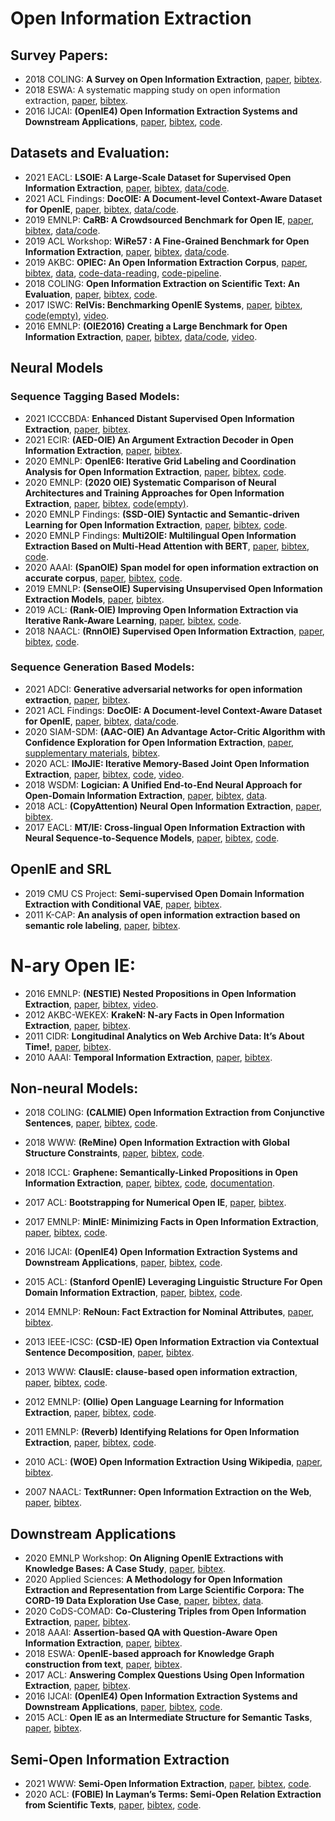 # Open Information Extraction

<!--
- 20xx ??: **??**, [paper](??), [bibtex](/Bibtex/openie/？？.bib), [code](？？).
-->

## Survey Papers:

- 2018 COLING: **A Survey on Open Information Extraction**,
  [paper](https://www.aclweb.org/anthology/C18-1326),
  [bibtex](/Bibtex/openie/open_survey_tradtional.bib).
- 2018 ESWA: A systematic mapping study on open information
  extraction,
  [paper](https://doi.org.remotexs.ntu.edu.sg/10.1016/j.eswa.2018.06.046),
  [bibtex](/Bibtex/openie/map_study_oie.bib).
- 2016 IJCAI: **(OpenIE4) Open Information Extraction Systems and
  Downstream Applications**,
  [paper](https://dblp.org/rec/conf/ijcai/Mausam16.bib),
  [bibtex](/Bibtex/openie/openie_survey_downstream.bib),
  [code](https://github.com/knowitall/openie).


## Datasets and Evaluation:

- 2021 EACL: **LSOIE: A Large-Scale Dataset for Supervised Open
  Information Extraction**,
  [paper](https://aclanthology.org/2021.eacl-main.222/),
  [bibtex](/Bibtex/openie/lsoie.bib),
  [data/code](https://github.com/Jacobsolawetz/large-scale-oie).
- 2021 ACL Findings: **DocOIE: A Document-level Context-Aware Dataset
  for OpenIE**, [paper](https://aclanthology.org/2021.findings-acl.210),
  [bibtex](/Bibtex/openie/DocOIE.bib),
  [data/code](https://github.com/daviddongkc/DocOIE).
- 2019 EMNLP: **CaRB: A Crowdsourced Benchmark for Open IE**,
  [paper](https://www.aclweb.org/anthology/D19-1651),
  [bibtex](/Bibtex/openie/carb.bib),
  [data/code](https://github.com/dair-iitd/CaRB).
- 2019 ACL Workshop: **WiRe57 : A Fine-Grained Benchmark for Open
  Information Extraction**,
  [paper](https://www.aclweb.org/anthology/W19-4002),
  [bibtex](/Bibtex/openie/wire57.bib),
  [data/code](https://github.com/rali-udem/WiRe57).
- 2019 AKBC: **OPIEC: An Open Information Extraction Corpus**,
  [paper](https://doi.org/10.24432/C53W2J),
  [bibtex](/Bibtex/openie/OPIEC.bib),
  [data](https://www.uni-mannheim.de/dws/research/resources/opiec/),
  [code-data-reading](https://github.com/uma-pi1/OPIEC),
  [code-pipeline](https://github.com/uma-pi1/OPIEC-pipeline).
- 2018 COLING: **Open Information Extraction on Scientific Text: An
  Evaluation**, [paper](https://aclanthology.org/C18-1289/),
  [bibtex](/Bibtex/openie/scientific_oie_eval.bib),
  [code](https://data.mendeley.com/datasets/6m5dyx4b58/2).
- 2017 ISWC: **RelVis: Benchmarking OpenIE Systems**,
  [paper](http://ceur-ws.org/Vol-1963/paper527.pdf),
  [bibtex](/Bibtex/openie/RelVis.bib),
  [code(empty)](https://github.com/SchmaR/RelVis),
  [video](https://www.youtube.com/watch?v=Hs87hIe-HEs).
- 2016 EMNLP: **(OIE2016) Creating a Large Benchmark for Open
  Information Extraction**,
  [paper](https://www.aclweb.org/anthology/D16-1252),
  [bibtex](/Bibtex/openie/OIE2016.bib),
  [data/code](https://github.com/gabrielStanovsky/oie-benchmark),
  [video](https://vimeo.com/239251034).



## Neural Models

### Sequence Tagging Based Models:

- 2021 ICCCBDA: **Enhanced Distant Supervised Open Information
  Extraction**, [paper](https://ieeexplore.ieee.org/document/9442541),
  [bibtex](/Bibtex/openie/enhance_distant_oie.bib).
- 2021 ECIR: **(AED-OIE) An Argument Extraction Decoder in Open
  Information Extraction**,
  [paper](https://link.springer.com/chapter/10.1007%2F978-3-030-72113-8_21),
  [bibtex](/Bibtex/openie/aed_oie.bib).
- 2020 EMNLP: **OpenIE6: Iterative Grid Labeling and Coordination
  Analysis for Open Information Extraction**,
  [paper](https://www.aclweb.org/anthology/2020.emnlp-main.306),
  [bibtex](/Bibtex/openie/OpenIE6.bib),
  [code](https://github.com/dair-iitd/openie6).
- 2020 EMNLP: **(2020 OIE) Systematic Comparison of Neural Architectures
  and Training Approaches for Open Information Extraction**,
  [paper](https://aclanthology.org/2020.emnlp-main.690),
  [bibtex](/Bibtex/openie/openie_comparison.bib),
  [code(empty)](https://github.com/phohenecker/emnlp2020-oie).
- 2020 EMNLP Findings: **(SSD-OIE) Syntactic and Semantic-driven
  Learning for Open Information Extraction**,
  [paper](https://aclanthology.org/2020.findings-emnlp.69),
  [bibtex](/Bibtex/openie/rl_oie.bib),
  [code](https://github.com/TangJiaLong/SSD-OpenIE).
- 2020 EMNLP Findings: **Multi2OIE: Multilingual Open Information
  Extraction Based on Multi-Head Attention with BERT**,
  [paper](https://aclanthology.org/2020.findings-emnlp.99),
  [bibtex](/Bibtex/openie/multi-oie.bib),
  [code](https://github.com/youngbin-ro/Multi2OIE).
- 2020 AAAI: **(SpanOIE) Span model for open information extraction on
  accurate corpus**,
  [paper](https://aaai.org/ojs/index.php/AAAI/article/view/6497),
  [bibtex](/Bibtex/openie/OpenIE6.bib),
  [code](https://github.com/zhanjunlang/Span_OIE).
- 2019 EMNLP: **(SenseOIE) Supervising Unsupervised Open Information
  Extraction Models**,
  [paper](https://www.aclweb.org/anthology/D19-1067),
  [bibtex](/Bibtex/openie/senseoie.bib).
- 2019 ACL: **(Rank-OIE) Improving Open Information Extraction via
  Iterative Rank-Aware Learning**,
  [paper](https://aclanthology.org/P19-1523),
  [bibtex](/Bibtex/openie/rank_oie.bib),
  [code](https://github.com/jzbjyb/oie_rank).
- 2018 NAACL: **(RnnOIE) Supervised Open Information Extraction**,
  [paper](https://www.aclweb.org/anthology/N18-1081),
  [bibtex](/Bibtex/openie/rnnoie.bib),
  [code](https://github.com/gabrielStanovsky/supervised-oie).


### Sequence Generation Based Models:

- 2021 ADCI: **Generative adversarial networks for open information
  extraction**, [paper](https://doi.org/10.1007/s43674-021-00006-8),
  [bibtex](/Bibtex/openie/GAN_oie.bib).
- 2021 ACL Findings: **DocOIE: A Document-level Context-Aware Dataset
  for OpenIE**, [paper](https://aclanthology.org/2021.findings-acl.210),
  [bibtex](/Bibtex/openie/DocOIE.bib),
  [data/code](https://github.com/daviddongkc/DocOIE).
- 2020 SIAM-SDM: **(AAC-OIE) An Advantage Actor-Critic Algorithm with
  Confidence Exploration for Open Information Extraction**,
  [paper](https://epubs.siam.org/doi/10.1137/1.9781611976236.25),
  [supplementary materials](https://github.com/Guiliang/MyHomePage/blob/master/external-materials/SDM20/SDM2020-Supplementary-Materials.pdf),
  [bibtex](/Bibtex/openie/AAC_oie.bib).
- 2020 ACL: **IMoJIE: Iterative Memory-Based Joint Open Information
  Extraction**,
  [paper](https://www.aclweb.org/anthology/2020.acl-main.521),
  [bibtex](/Bibtex/openie/imojie.bib),
  [code](https://github.com/dair-iitd/imojie),
  [video](https://slideslive.com/38929035/imojie-iterative-memorybased-joint-open-information-extraction).
- 2018 WSDM: **Logician: A Unified End-to-End Neural Approach for
  Open-Domain Information Extraction**,
  [paper](https://doi.org/10.1145/3159652.3159712),
  [bibtex](/Bibtex/openie/logician.bib),
  [data](https://ai.baidu.com/broad/introduction?dataset=saoke).
- 2018 ACL: **(CopyAttention) Neural Open Information Extraction**,
  [paper](https://www.aclweb.org/anthology/P18-2065),
  [bibtex](/Bibtex/openie/copyattention.bib).
- 2017 EACL: **MT/IE: Cross-lingual Open Information Extraction with
  Neural Sequence-to-Sequence Models**,
  [paper](https://aclanthology.org/E17-2011),
  [bibtex](/Bibtex/openie/mt_oie.bib),
  [code](https://github.com/sheng-z/cross-lingual-open-ie).

## OpenIE and SRL
- 2019 CMU CS Project: **Semi-supervised Open Domain Information
  Extraction with Conditional VAE**,
  [paper](https://www.cs.cmu.edu/~epxing/Class/10708-19/assets/project/final-reports/project22.pdf),
  [bibtex](/Bibtex/openie/vae_openie.bib).
- 2011 K-CAP: **An analysis of open information extraction based on
  semantic role labeling**,
  [paper](https://dl.acm.org/doi/10.1145/1999676.1999697),
  [bibtex](/Bibtex/openie/srl_openie.bib).

# N-ary Open IE:
- 2016 EMNLP: **(NESTIE) Nested Propositions in Open Information
  Extraction**, [paper](https://www.aclweb.org/anthology/D16-1006),
  [bibtex](/Bibtex/openie/nestie.bib),
  [video](https://vimeo.com/239245885).
- 2012 AKBC-WEKEX: **KrakeN: N-ary Facts in Open Information
  Extraction**, [paper](https://www.aclweb.org/anthology/W12-3010),
  [bibtex](/Bibtex/openie/KrakeN.bib).
- 2011 CIDR: **Longitudinal Analytics on Web Archive Data: It’s About
  Time!**, [paper](https://cedric.cnam.fr/fichiers/art_2090.pdf),
  [bibtex](/Bibtex/openie/lawa.bib).
- 2010 AAAI: **Temporal Information Extraction**,
  [paper](https://www.aaai.org/ocs/index.php/AAAI/AAAI10/paper/viewPaper/1805),
  [bibtex](/Bibtex/openie/temperal_ie.bib).


## Non-neural Models:

- 2018 COLING: **(CALMIE) Open Information Extraction from Conjunctive
  Sentences**, [paper](https://aclanthology.org/C18-1194/),
  [bibtex](/Bibtex/openie/calm_oie.bib),
  [code](https://github.com/dair-iitd/OpenIE-standalone).
- 2018 WWW: **(ReMine) Open Information Extraction with Global Structure
  Constraints**,
  [paper](https://dl.acm.org/doi/10.1145/3184558.3186927),
  [bibtex](/Bibtex/openie/ReMine.bib),
  [code](https://github.com/GentleZhu/ReMine).
- 2018 ICCL: **Graphene: Semantically-Linked Propositions in Open
  Information Extraction**,
  [paper](https://www.aclweb.org/anthology/C18-1195),
  [bibtex](/Bibtex/openie/Graphene.bib),
  [code](https://github.com/Lambda-3/Graphene),
  [documentation](http://lambda3.org/Graphene/).
- 2017 ACL: **Bootstrapping for Numerical Open IE**,
  [paper](https://aclanthology.org/P17-2050/),
  [bibtex](/Bibtex/openie/BONIE.bib).
- 2017 EMNLP: **MinIE: Minimizing Facts in Open Information
  Extraction**, [paper](https://www.aclweb.org/anthology/D17-1278),
  [bibtex](/Bibtex/openie/MinIE.bib),
  [code](https://github.com/uma-pi1/minie).
- 2016 IJCAI: **(OpenIE4) Open Information Extraction Systems and
  Downstream Applications**,
  [paper](https://dblp.org/rec/conf/ijcai/Mausam16.bib),
  [bibtex](/Bibtex/openie/openie_survey_downstream.bib),
  [code](https://github.com/knowitall/openie).
- 2015 ACL: **(Stanford OpenIE) Leveraging Linguistic Structure For Open
  Domain Information Extraction**,
  [paper](https://www.aclweb.org/anthology/P15-1034),
  [bibtex](/Bibtex/openie/stanford_oie.bib),
  [code](https://github.com/philipperemy/stanford-openie-python).
- 2014 EMNLP: **ReNoun: Fact Extraction for Nominal Attributes**,
  [paper](https://aclanthology.org/D14-1038/),
  [bibtex](/Bibtex/openie/renoun.bib).
- 2013 IEEE-ICSC: **(CSD-IE) Open Information Extraction via Contextual
  Sentence Decomposition**,
  [paper](https://doi.org/10.1109/ICSC.2013.36),
  [bibtex](/Bibtex/openie/csd-ie.bib).
- 2013 WWW: **ClausIE: clause-based open information extraction**,
  [paper](https://doi.org/10.1145/2488388.2488420),
  [bibtex](/Bibtex/openie/clausie.bib),
  [code](https://github.com/AnthonyMRios/pyclausie).

- 2012 EMNLP: **(Ollie) Open Language Learning for Information
  Extraction**, [paper](https://www.aclweb.org/anthology/D12-1048),
  [bibtex](/Bibtex/openie/ollie.bib),
  [code](https://github.com/knowitall/ollie).
- 2011 EMNLP: **(Reverb) Identifying Relations for Open Information
  Extraction**, [paper](https://www.aclweb.org/anthology/D11-1142),
  [bibtex](/Bibtex/openie/reverb.bib),
  [code](https://github.com/knowitall/reverb).
- 2010 ACL: **(WOE) Open Information Extraction Using Wikipedia**,
  [paper](https://www.aclweb.org/anthology/P10-1013),
  [bibtex](/Bibtex/openie/WOE.bib).
- 2007 NAACL: **TextRunner: Open Information Extraction on the Web**,
  [paper](https://www.aclweb.org/anthology/N07-4013),
  [bibtex](/Bibtex/openie/textrunner.bib).


## Downstream Applications

- 2020 EMNLP Workshop: **On Aligning OpenIE Extractions with Knowledge
  Bases: A Case Study**,
  [paper](https://www.aclweb.org/anthology/2020.eval4nlp-1.14),
  [bibtex](/Bibtex/openie/KB_openie.bib).
- 2020 Applied Sciences: **A Methodology for Open Information Extraction
  and Representation from Large Scientific Corpora: The CORD-19 Data
  Exploration Use Case**,
  [paper](https://www.mdpi.com/2076-3417/10/16/5630),
  [bibtex](/Bibtex/openie/large_sci_corpora_oie.bib),
  [data](https://github.com/lighteternal/CORD-19-OIE-triple-extraction).
- 2020 CoDS-COMAD: **Co-Clustering Triples from Open Information
  Extraction**, [paper](https://dl.acm.org/doi/10.1145/3371158.3371183),
  [bibtex](/Bibtex/openie/cluster_oie.bib).
- 2018 AAAI: **Assertion-based QA with Question-Aware Open Information
  Extraction**,
  [paper](https://aaai.org/ocs/index.php/AAAI/AAAI18/paper/view/16705),
  [bibtex](/Bibtex/openie/asertion_QA_oie.bib).
- 2018 ESWA: **OpenIE-based approach for Knowledge Graph construction
  from text**, [paper](https://doi.org/10.1016/j.eswa.2018.07.017),
  [bibtex](/Bibtex/openie/kg_construction_openie.bib).
- 2017 ACL: **Answering Complex Questions Using Open Information
  Extraction**, [paper](https://www.aclweb.org/anthology/P17-2049),
  [bibtex](/Bibtex/openie/QA_openie.bib).
- 2016 IJCAI: **(OpenIE4) Open Information Extraction Systems and
  Downstream Applications**,
  [paper](https://dblp.org/rec/conf/ijcai/Mausam16.bib),
  [bibtex](/Bibtex/openie/openie_survey_downstream.bib),
  [code](https://github.com/knowitall/openie).
- 2015 ACL: **Open IE as an Intermediate Structure for Semantic Tasks**,
  [paper](https://www.aclweb.org/anthology/P15-2050),
  [bibtex](/Bibtex/openie/semantic_openie.bib).


## Semi-Open Information Extraction

- 2021 WWW: **Semi-Open Information Extraction**,
  [paper](https://dl.acm.org/doi/10.1145/3442381.3450029),
  [bibtex](/Bibtex/openie/soie.bib),
  [code](https://github.com/yubowen-ph/SOIE).
- 2020 ACL: **(FOBIE) In Layman’s Terms: Semi-Open Relation Extraction
  from Scientific Texts**,
  [paper](https://aclanthology.org/2020.acl-main.137/),
  [bibtex](/Bibtex/openie/FOBIE.bib),
  [code](https://github.com/rubenkruiper/FOBIE).

